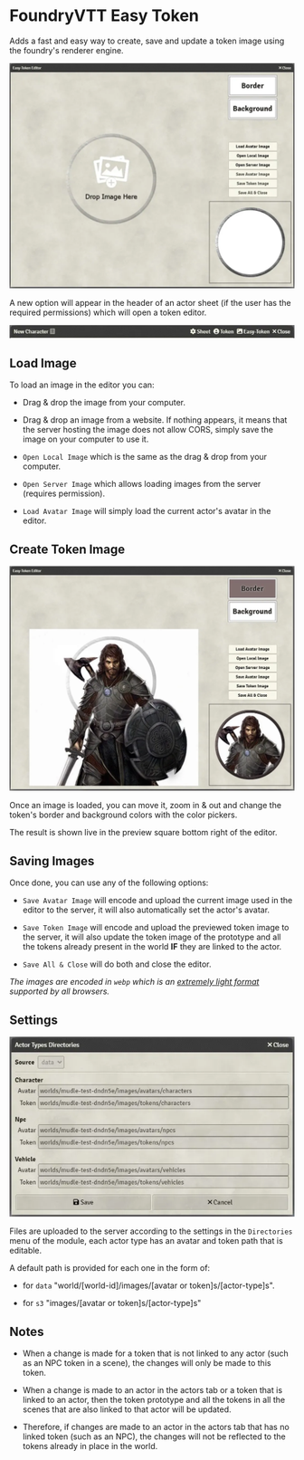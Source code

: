 # FoundryVTT Easy Token

Adds a fast and easy way to create, save and update a token image using the foundry's renderer engine.

![](./readme/editor.webp)

A new option will appear in the header of an actor sheet (if the user has the required permissions) which will open a token editor.

![](./readme/header.webp)

## Load Image

To load an image in the editor you can:

-   Drag & drop the image from your computer.

-   Drag & drop an image from a website. If nothing appears, it means that the server hosting the image does not allow CORS, simply save the image on your computer to use it.

-   `Open Local Image` which is the same as the drag & drop from your computer.

-   `Open Server Image` which allows loading images from the server (requires permission).

-   `Load Avatar Image` will simply load the current actor's avatar in the editor.

## Create Token Image

![](./readme/edited.webp)

Once an image is loaded, you can move it, zoom in & out and change the token's border and background colors with the color pickers.

The result is shown live in the preview square bottom right of the editor.

## Saving Images

Once done, you can use any of the following options:

-   `Save Avatar Image` will encode and upload the current image used in the editor to the server, it will also automatically set the actor's avatar.

-   `Save Token Image` will encode and upload the previewed token image to the server, it will also update the token image of the prototype and all the tokens already present in the world **IF** they are linked to the actor.

-   `Save All & Close` will do both and close the editor.

_The images are encoded in `webp` which is an [extremely light format](https://en.wikipedia.org/wiki/WebP) supported by all browsers._

## Settings

![](./readme/directories.webp)

Files are uploaded to the server according to the settings in the `Directories` menu of the module, each actor type has an avatar and token path that is editable.

A default path is provided for each one in the form of:

-   for `data` "world/[world-id]/images/[avatar or token]s/[actor-type]s".

-   for `s3` "images/[avatar or token]s/[actor-type]s"

## Notes

-   When a change is made for a token that is not linked to any actor (such as an NPC token in a scene), the changes will only be made to this token.

-   When a change is made to an actor in the actors tab or a token that is linked to an actor, then the token prototype and all the tokens in all the scenes that are also linked to that actor will be updated.

-   Therefore, if changes are made to an actor in the actors tab that has no linked token (such as an NPC), the changes will not be reflected to the tokens already in place in the world.
